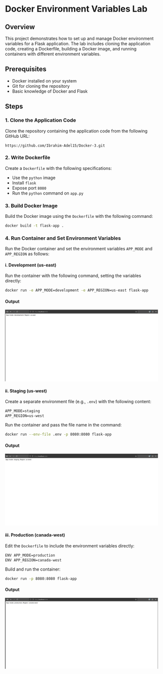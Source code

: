 # Docker Environment Variables Lab

## Overview
This project demonstrates how to set up and manage Docker environment variables for a Flask application. The lab includes cloning the application code, creating a Dockerfile, building a Docker image, and running containers with different environment variables.


## Prerequisites
- Docker installed on your system
- Git for cloning the repository
- Basic knowledge of Docker and Flask


## Steps

### 1. Clone the Application Code
Clone the repository containing the application code from the following GitHub URL:
```
https://github.com/Ibrahim-Adel15/Docker-3.git
```

### 2. Write Dockerfile
Create a `Dockerfile` with the following specifications:
- Use the `python` image
- Install `flask`
- Expose port `8080`
- Run the `python` command on `app.py`

### 3. Build Docker Image
Build the Docker image using the `Dockerfile` with the following command:
```bash
docker build -t flask-app .
```

### 4. Run Container and Set Environment Variables
Run the Docker container and set the environment variables `APP_MODE` and `APP_REGION` as follows:

#### i. Development (us-east)
Run the container with the following command, setting the variables directly:
```bash
docker run -e APP_MODE=development -e APP_REGION=us-east flask-app
```

#### Output
![alt text](Images/CLI.png)

#### ii. Staging (us-west)
Create a separate environment file (e.g., `.env`) with the following content:
```
APP_MODE=staging
APP_REGION=us-west
```
Run the container and pass the file name in the command:
```bash
docker run --env-file .env -p 8080:8080 flask-app
```
#### Output
![alt text](Images/env_file.png)


#### iii. Production (canada-west)
Edit the `Dockerfile` to include the environment variables directly:
```
ENV APP_MODE=production
ENV APP_REGION=canada-west
```
Build and run the container:
```bash
docker run -p 8080:8080 flask-app
```
#### Output
![alt text](Images/with_dockerfile.png)
